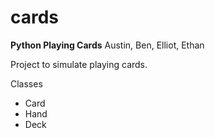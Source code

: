 cards
=====

**Python Playing Cards**
Austin, Ben, Elliot, Ethan

Project to simulate playing cards.

Classes
 - Card
 - Hand
 - Deck
